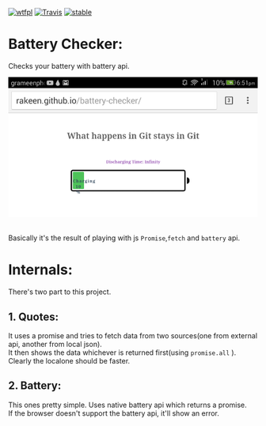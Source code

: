 [![wtfpl](http://www.wtfpl.net/wp-content/uploads/2012/12/wtfpl-badge-4.png)](http://www.wtfpl.net/txt/copying/)
[![Travis](https://img.shields.io/badge/made%20with-love-red.svg)](https://github.com/rakeen/battery-checker)
[![stable](http://badges.github.io/stability-badges/dist/stable.svg)](http://github.com/badges/stability-badges)


Battery Checker:
================

Checks your battery with battery api.  

![Alt text](./demo.png?raw=true "demo")
<br><br>

Basically it's the result of playing with js `Promise`,`fetch` and `battery` api.  



Internals:
==========

There's two part to this project.  

## 1. Quotes:  

It uses a promise and tries to fetch data from two sources(one from external api, another from local json).  
It then shows the data whichever is returned first(using `promise.all` ). Clearly the localone should be faster.  

## 2. Battery:

This ones pretty simple. Uses native battery api which returns a promise.  
If the browser doesn't support the battery api, it'll show an error.  

